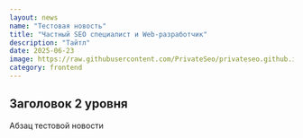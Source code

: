 ```yaml
---
layout: news
name: "Тестовая новость"
title: "Частный SEO специалист и Web-разработчик"
description: "Тайтл"
date: 2025-06-23
image: https://raw.githubusercontent.com/PrivateSeo/privateseo.github.io/main/assets/images/news/20250623_142007.jpg
category: frontend
---
```


<h2>Заголовок 2 уровня</h2>
<p>Абзац тестовой новости</p>

